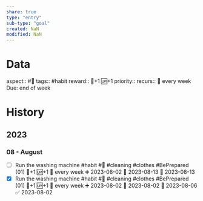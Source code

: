 ```yaml
---
share: true
type: "entry"
sub-type: "goal"
created: NaN 
modified: NaN
---
```

# Data
aspect:: #🧹
tags:: #habit
reward:: 🥄+1 🆙+1
priority:: 
recurs:: 🔁 every week
Due: end of week
# History
## 2023
### 08 - August
- [ ] Run the washing machine #habit #🧹 #cleaning #clothes #BePrepared (01) 🥄+1 🆙+1 🔁 every week ➕ 2023-08-02 🛫 2023-08-13 📅 2023-08-13
- [x] Run the washing machine #habit #🧹 #cleaning #clothes #BePrepared (01) 🥄+1 🆙+1 🔁 every week ➕ 2023-08-02 🛫 2023-08-02 📅 2023-08-06 ✅ 2023-08-02
